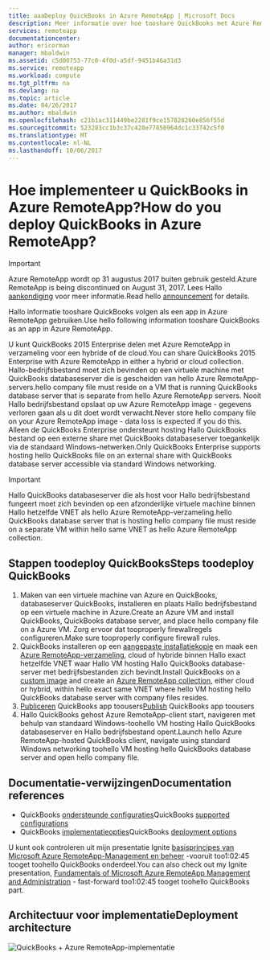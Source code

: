 ```yaml
---
title: aaaDeploy QuickBooks in Azure RemoteApp | Microsoft Docs
description: Meer informatie over hoe tooshare QuickBooks met Azure RemoteApp.
services: remoteapp
documentationcenter: 
author: ericorman
manager: mbaldwin
ms.assetid: c5d00753-77c0-4f0d-a5df-9451b46a31d3
ms.service: remoteapp
ms.workload: compute
ms.tgt_pltfrm: na
ms.devlang: na
ms.topic: article
ms.date: 04/26/2017
ms.author: mbaldwin
ms.openlocfilehash: c21b1ac311449be2281f9ce157828260e856f55d
ms.sourcegitcommit: 523283cc1b3c37c428e77850964dc1c33742c5f0
ms.translationtype: MT
ms.contentlocale: nl-NL
ms.lasthandoff: 10/06/2017
---
```

# <a name="how-do-you-deploy-quickbooks-in-azure-remoteapp"></a><span data-ttu-id="6286b-103">Hoe implementeer u QuickBooks in Azure RemoteApp?</span><span class="sxs-lookup"><span data-stu-id="6286b-103">How do you deploy QuickBooks in Azure RemoteApp?</span></span>
> [!IMPORTANT]
> <span data-ttu-id="6286b-104">Azure RemoteApp wordt op 31 augustus 2017 buiten gebruik gesteld.</span><span class="sxs-lookup"><span data-stu-id="6286b-104">Azure RemoteApp is being discontinued on August 31, 2017.</span></span> <span data-ttu-id="6286b-105">Lees Hallo [aankondiging](https://go.microsoft.com/fwlink/?linkid=821148) voor meer informatie.</span><span class="sxs-lookup"><span data-stu-id="6286b-105">Read hello [announcement](https://go.microsoft.com/fwlink/?linkid=821148) for details.</span></span>
> 
> 

<span data-ttu-id="6286b-106">Hallo informatie tooshare QuickBooks volgen als een app in Azure RemoteApp gebruiken.</span><span class="sxs-lookup"><span data-stu-id="6286b-106">Use hello following information tooshare QuickBooks as an app in Azure RemoteApp.</span></span>

<span data-ttu-id="6286b-107">U kunt QuickBooks 2015 Enterprise delen met Azure RemoteApp in verzameling voor een hybride of de cloud.</span><span class="sxs-lookup"><span data-stu-id="6286b-107">You can share QuickBooks 2015 Enterprise with Azure RemoteApp in either a hybrid or cloud collection.</span></span> <span data-ttu-id="6286b-108">Hallo-bedrijfsbestand moet zich bevinden op een virtuele machine met QuickBooks databaseserver die is gescheiden van hello Azure RemoteApp-servers.</span><span class="sxs-lookup"><span data-stu-id="6286b-108">hello company file must reside on a VM that is running QuickBooks database server that is separate from hello Azure RemoteApp servers.</span></span> <span data-ttu-id="6286b-109">Nooit Hallo bedrijfsbestand opslaat op uw Azure RemoteApp image - gegevens verloren gaan als u dit doet wordt verwacht.</span><span class="sxs-lookup"><span data-stu-id="6286b-109">Never store hello company file on your Azure RemoteApp image - data loss is expected if you do this.</span></span> <span data-ttu-id="6286b-110">Alleen de QuickBooks Enterprise ondersteunt hosting Hallo QuickBooks bestand op een externe share met QuickBooks databaseserver toegankelijk via de standaard Windows-netwerken.</span><span class="sxs-lookup"><span data-stu-id="6286b-110">Only QuickBooks Enterprise supports hosting hello QuickBooks file on an external share with QuickBooks database server accessible via standard Windows networking.</span></span>   

> [!IMPORTANT]
> <span data-ttu-id="6286b-111">Hallo QuickBooks databaseserver die als host voor Hallo bedrijfsbestand fungeert moet zich bevinden op een afzonderlijke virtuele machine binnen Hallo hetzelfde VNET als hello Azure RemoteApp-verzameling.</span><span class="sxs-lookup"><span data-stu-id="6286b-111">hello QuickBooks database server that is hosting hello company file must reside on a separate VM within hello same VNET as hello Azure RemoteApp collection.</span></span>  
> 
> 

## <a name="steps-toodeploy-quickbooks"></a><span data-ttu-id="6286b-112">Stappen toodeploy QuickBooks</span><span class="sxs-lookup"><span data-stu-id="6286b-112">Steps toodeploy QuickBooks</span></span>
1. <span data-ttu-id="6286b-113">Maken van een virtuele machine van Azure en QuickBooks, databaseserver QuickBooks, installeren en plaats Hallo bedrijfsbestand op een virtuele machine in Azure.</span><span class="sxs-lookup"><span data-stu-id="6286b-113">Create an Azure VM and install QuickBooks, QuickBooks database server, and place hello company file on a Azure VM.</span></span>  <span data-ttu-id="6286b-114">Zorg ervoor dat tooproperly firewallregels configureren.</span><span class="sxs-lookup"><span data-stu-id="6286b-114">Make sure tooproperly configure firewall rules.</span></span>
2. <span data-ttu-id="6286b-115">QuickBooks installeren op een [aangepaste installatiekopie](remoteapp-imageoptions.md) en maak een [Azure RemoteApp-verzameling](remoteapp-collections.md), cloud of hybride binnen Hallo exact hetzelfde VNET waar Hallo VM hosting Hallo QuickBooks database-server met bedrijfsbestanden zich bevindt.</span><span class="sxs-lookup"><span data-stu-id="6286b-115">Install QuickBooks on a [custom image](remoteapp-imageoptions.md) and create an [Azure RemoteApp collection](remoteapp-collections.md), either cloud or hybrid, within hello exact same VNET where hello VM hosting hello QuickBooks database server with company files resides.</span></span> 
3. <span data-ttu-id="6286b-116">[Publiceren](remoteapp-publish.md) QuickBooks app toousers</span><span class="sxs-lookup"><span data-stu-id="6286b-116">[Publish](remoteapp-publish.md) QuickBooks app toousers</span></span>
4. <span data-ttu-id="6286b-117">Hallo QuickBooks gehost Azure RemoteApp-client start, navigeren met behulp van standaard Windows-toohello VM hosting Hallo QuickBooks databaseserver en Hallo bedrijfsbestand opent.</span><span class="sxs-lookup"><span data-stu-id="6286b-117">Launch hello Azure RemoteApp-hosted QuickBooks client, navigate using standard Windows networking toohello VM hosting hello QuickBooks database server and open hello company file.</span></span> 

## <a name="documentation-references"></a><span data-ttu-id="6286b-118">Documentatie-verwijzingen</span><span class="sxs-lookup"><span data-stu-id="6286b-118">Documentation references</span></span>
* <span data-ttu-id="6286b-119">QuickBooks [ondersteunde configuraties](http://enterprisesuite.intuit.com/products/enterprise-solutions/technical/#top)</span><span class="sxs-lookup"><span data-stu-id="6286b-119">QuickBooks [supported configurations](http://enterprisesuite.intuit.com/products/enterprise-solutions/technical/#top)</span></span>
* <span data-ttu-id="6286b-120">QuickBooks [implementatieopties](http://enterprisesuite.intuit.com/everythingenterprise/launchpad/new-user/)</span><span class="sxs-lookup"><span data-stu-id="6286b-120">QuickBooks [deployment options](http://enterprisesuite.intuit.com/everythingenterprise/launchpad/new-user/)</span></span>

<span data-ttu-id="6286b-121">U kunt ook controleren uit mijn presentatie Ignite [basisprincipes van Microsoft Azure RemoteApp-Management en beheer](https://channel9.msdn.com/Events/Ignite/2015/BRK3868) -vooruit too1:02:45 tooget toohello QuickBooks onderdeel.</span><span class="sxs-lookup"><span data-stu-id="6286b-121">You can also check out my Ignite presentation, [Fundamentals of Microsoft Azure RemoteApp Management and Administration](https://channel9.msdn.com/Events/Ignite/2015/BRK3868) - fast-forward too1:02:45 tooget toohello QuickBooks part.</span></span>

## <a name="deployment-architecture"></a><span data-ttu-id="6286b-122">Architectuur voor implementatie</span><span class="sxs-lookup"><span data-stu-id="6286b-122">Deployment architecture</span></span>
![QuickBooks + Azure RemoteApp-implementatie](./media/remoteapp-quickbooks/ra-quickbooks.png)

